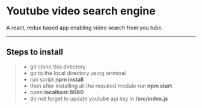 Youtube video search engine
===================


A react, redux based app enabling video search from you tube.

----------


Steps to install
------------



> - git clone this directory
> - go to the local directory using terminal
> - run script **npm install**
> - then after installing all the required module run **npm start**
> - open **localhost:8080**
> - do not forget to update youtube api key in **/src/index.js**

